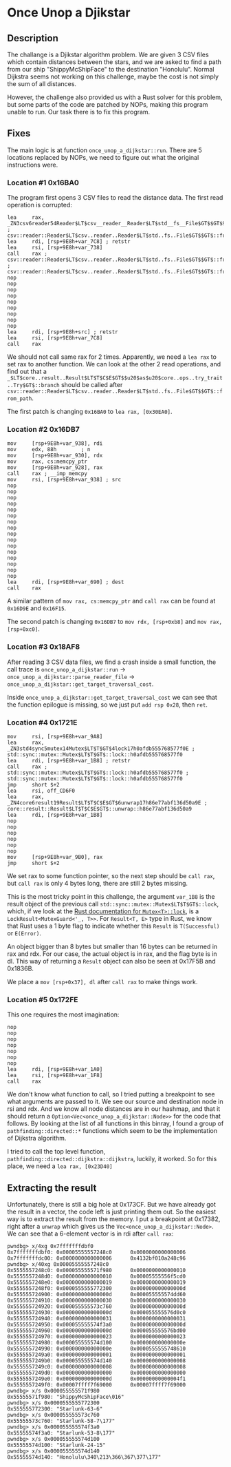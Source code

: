 # Once Unop a Djikstar

## Description

The challange is a Djikstar algorithm problem. We are given 3 CSV files which contain distances between the stars, and we are asked to find a path from our ship "ShippyMcShipFace" to the destination "Honolulu". Normal Dijkstra seems not working on this challenge, maybe the cost is not simply the sum of all distances.<!--more-->

However, the challenge also provided us with a Rust solver for this problem, but some parts of the code are patched by NOPs, making this program unable to run. Our task there is to fix this program.

## Fixes

The main logic is at function `once_unop_a_dijkstar::run`. There are 5 locations replaced by NOPs, we need to figure out what the original instructions were.

### Location #1 0x16BA0

The program first opens 3 CSV files to read the distance data. The first read operation is corrupted:

```
lea     rax, _ZN3csv6reader54Reader$LT$csv__reader__Reader$LT$std__fs__File$GT$$GT$9from_path17h5f1475e34a316447E ; csv::reader::Reader$LT$csv..reader..Reader$LT$std..fs..File$GT$$GT$::from_path::h5f1475e34a316447
lea     rdi, [rsp+9E8h+var_7C8] ; retstr
lea     rsi, [rsp+9E8h+var_738]
call    rax ; csv::reader::Reader$LT$csv..reader..Reader$LT$std..fs..File$GT$$GT$::from_path::h5f1475e34a316447 ; csv::reader::Reader$LT$csv..reader..Reader$LT$std..fs..File$GT$$GT$::from_path::h5f1475e34a316447
nop
nop
nop
nop
nop
nop
nop
nop
nop
lea     rdi, [rsp+9E8h+src] ; retstr
lea     rsi, [rsp+9E8h+var_7C8]
call    rax
```

We should not call same rax for 2 times. Apparently, we need a `lea rax` to set rax to another function. We can look at the other 2 read operations, and find out that a `_$LT$core..result..Result$LT$T$C$E$GT$$u20$as$u20$core..ops..try_trait..Try$GT$::branch` should be called after `csv::reader::Reader$LT$csv..reader..Reader$LT$std..fs..File$GT$$GT$::from_path`.

The first patch is changing `0x16BA0` to `lea rax, [0x30EA0]`.

### Location #2 0x16DB7

```
mov     [rsp+9E8h+var_938], rdi
mov     edx, 88h        ; n
mov     [rsp+9E8h+var_930], rdx
mov     rax, cs:memcpy_ptr
mov     [rsp+9E8h+var_928], rax
call    rax ; __imp_memcpy
mov     rsi, [rsp+9E8h+var_938] ; src
nop
nop
nop
nop
nop
nop
nop
nop
nop
nop
nop
nop
nop
nop
nop
nop
lea     rdi, [rsp+9E8h+var_690] ; dest
call    rax
```

A similar pattern of `mov rax, cs:memcpy_ptr` and `call rax` can be found at `0x16D9E` and `0x16F15`.

The second patch is changing `0x16DB7` to `mov rdx, [rsp+0xb8]` and `mov rax, [rsp+0xc0]`.

### Location #3 0x18AF8

After reading 3 CSV data files, we find a crash inside a small function, the call trace is `once_unop_a_dijkstar::run` -> `once_unop_a_dijkstar::parse_reader_file` -> `once_unop_a_dijkstar::get_target_traversal_cost`.

Inside `once_unop_a_dijkstar::get_target_traversal_cost` we can see that the function epilogue is missing, so we just put `add rsp 0x28`, then `ret`.


### Location #4 0x1721E

```
mov     rsi, [rsp+9E8h+var_9A8]
lea     rax, _ZN3std4sync5mutex14Mutex$LT$T$GT$4lock17h0afdb555768577f0E ; std::sync::mutex::Mutex$LT$T$GT$::lock::h0afdb555768577f0
lea     rdi, [rsp+9E8h+var_1B8] ; retstr
call    rax ; std::sync::mutex::Mutex$LT$T$GT$::lock::h0afdb555768577f0 ; std::sync::mutex::Mutex$LT$T$GT$::lock::h0afdb555768577f0
jmp     short $+2
lea     rsi, off_CD6F0
lea     rax, _ZN4core6result19Result$LT$T$C$E$GT$6unwrap17h86e77abf136d50a9E ; core::result::Result$LT$T$C$E$GT$::unwrap::h86e77abf136d50a9
lea     rdi, [rsp+9E8h+var_1B8]
nop
nop
nop
nop
nop
nop
mov     [rsp+9E8h+var_9B0], rax
jmp     short $+2
```

We set rax to some function pointer, so the next step should be `call rax`, but `call rax` is only 4 bytes long, there are still 2 bytes missing.

This is the most tricky point in this challenge, the argument `var_1B8` is the result object of the previous call `std::sync::mutex::Mutex$LT$T$GT$::lock`, which, if we look at the [Rust documentation for `Mutex<T>::lock`](https://doc.rust-lang.org/std/sync/struct.Mutex.html#method.lock), is a `LockResult<MutexGuard<'_, T>>`. For `Result<T, E>` type in Rust, we know that Rust uses a 1 byte flag to indicate whether this `Result` is `T(Successful)` or `E(Error)`.

An object bigger than 8 bytes but smaller than 16 bytes can be returned in rax and rdx. For our case, the actual object is in rax, and the flag byte is in dl. This way of returning a `Result` object can also be seen at 0x17F5B and 0x1836B.

We place a `mov [rsp+0x37], dl` after `call rax` to make things work.

### Location #5 0x172FE

This one requires the most imagination:

```
nop
nop
nop
nop
nop
nop
nop
lea     rdi, [rsp+9E8h+var_1A0]
lea     rsi, [rsp+9E8h+var_1F8]
call    rax
```

We don't know what function to call, so I tried putting a breakpoint to see what arguments are passed to it. We see our source and destination node in rsi and rdx. And we know all node distances are in our hashmap, and that it should return a `Option<Vec<once_unop_a_dijkstar::Node>>` for the code that follows. By looking at the list of all functions in this binray, I found a group of `pathfinding::directed::*` functions which seem to be the implementation of Dijkstra algorithm.

I tried to call the top level function, `pathfinding::directed::dijkstra::dijkstra`, luckily, it worked. So for this place, we need a `lea rax, [0x23D40]`

## Extracting the result

Unfortunately, there is still a big hole at 0x173CF. But we have already got the result in a vector, the code left is just printing them out. So the easiest way is to extract the result from the memory. I put a breakpoint at 0x17382, right after a `unwrap` which gives us the `Vec<once_unop_a_dijkstar::Node>`. We can see that a 6-element vector is in rdi after `call rax`:

```
pwndbg> x/4xg 0x7fffffffdbf0
0x7fffffffdbf0: 0x00005555557248c0      0x0000000000000006
0x7fffffffdc00: 0x0000000000000006      0x4132bf010a248c96
pwndbg> x/40xg 0x00005555557248c0
0x5555557248c0: 0x000055555571f980      0x0000000000000010
0x5555557248d0: 0x0000000000000010      0x00005555556f5cd0
0x5555557248e0: 0x0000000000000019      0x0000000000000019
0x5555557248f0: 0x0000555555772300      0x000000000000000d
0x555555724900: 0x000000000000000d      0x000055555574dd60
0x555555724910: 0x0000000000000030      0x0000000000000030
0x555555724920: 0x000055555573c760      0x000000000000000d
0x555555724930: 0x000000000000000d      0x000055555576d0c0
0x555555724940: 0x0000000000000031      0x0000000000000031
0x555555724950: 0x000055555574f3a0      0x000000000000000d
0x555555724960: 0x000000000000000d      0x000055555576bd00
0x555555724970: 0x0000000000000023      0x0000000000000023
0x555555724980: 0x000055555574d100      0x000000000000000e
0x555555724990: 0x000000000000000e      0x0000555555748610
0x5555557249a0: 0x0000000000000001      0x0000000000000001
0x5555557249b0: 0x000055555574d140      0x0000000000000008
0x5555557249c0: 0x0000000000000008      0x0000000000000008
0x5555557249d0: 0x0000000000000000      0x0000000000000000
0x5555557249e0: 0x000000000000000d      0x00000000000004f1
0x5555557249f0: 0x00007ffff7f69000      0x00007ffff7f69000
pwndbg> x/s 0x000055555571f980
0x55555571f980: "ShippyMcShipFace\016"
pwndbg> x/s 0x0000555555772300
0x555555772300: "Starlunk-63-6"
pwndbg> x/s 0x000055555573c760
0x55555573c760: "Starlunk-58-7\177"
pwndbg> x/s 0x000055555574f3a0
0x55555574f3a0: "Starlunk-53-8\177"
pwndbg> x/s 0x000055555574d100
0x55555574d100: "Starlunk-24-15"
pwndbg> x/s 0x000055555574d140
0x55555574d140: "Honolulu\340\213\366\367\377\177"
```
